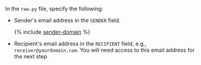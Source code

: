 In the `raw.py` file, specify the following:

* Sender's email address in the `SENDER` field.

    {% include [sender-domain](sender-domain.md) %}

* Recipient's email address in the `RECIPIENT` field, e.g., `receiver@yourdomain.com`. You will need access to this email address for the next step.
